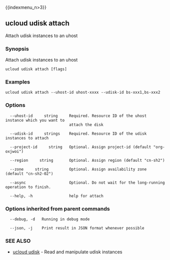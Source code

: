 {{indexmenu_n>3}}

## ucloud udisk attach

Attach udisk instances to an uhost

### Synopsis

Attach udisk instances to an uhost

```
ucloud udisk attach [flags]
```

### Examples

```
ucloud udisk attach --uhost-id uhost-xxxx --udisk-id bs-xxx1,bs-xxx2
```

### Options

```
  --uhost-id     string     Required. Resource ID of the uhost instance which you want to
                            attach the disk 

  --udisk-id     strings    Required. Resource ID of the udisk instances to attach 

  --project-id     string   Optional. Assign project-id (default "org-oxjwoi") 

  --region     string       Optional. Assign region (default "cn-sh2") 

  --zone     string         Optional. Assign availability zone (default "cn-sh2-02") 

  --async                   Optional. Do not wait for the long-running operation to finish. 

  --help, -h                help for attach 

```

### Options inherited from parent commands

```
  --debug, -d   Running in debug mode 

  --json, -j    Print result in JSON format whenever possible 

```

### SEE ALSO

* [ucloud udisk](software/cli/cmd/ucloud/udisk)	 - Read and manipulate udisk instances

